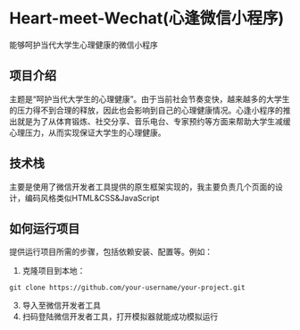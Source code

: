 # Heart-meet-Wechat(心逢微信小程序)

能够呵护当代大学生心理健康的微信小程序

## 项目介绍

主题是“呵护当代大学生的心理健康”。由于当前社会节奏变快，越来越多的大学生的压力得不到合理的释放，因此也会影响到自己的心理健康情况。心逢小程序的推出就是为了从体育锻炼、社交分享、音乐电台、专家预约等方面来帮助大学生减缓心理压力，从而实现保证大学生的心理健康。

## 技术栈

主要是使用了微信开发者工具提供的原生框架实现的，我主要负责几个页面的设计，编码风格类似HTML&CSS&JavaScript


## 如何运行项目

提供运行项目所需的步骤，包括依赖安装、配置等。例如：

1. 克隆项目到本地：
~~~
git clone https://github.com/your-username/your-project.git
~~~
3. 导入至微信开发者工具
4. 扫码登陆微信开发者工具，打开模拟器就能成功模拟运行
